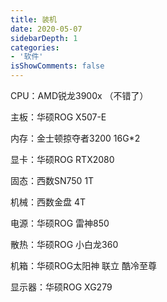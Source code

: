 ```yaml
---
title: 装机
date: 2020-05-07
sidebarDepth: 1
categories:
- '软件'   
isShowComments: false
---
```

CPU：AMD锐龙3900x （不错了）

主板：华硕ROG X507-E

内存：金士顿掠夺者3200 16G*2

显卡：华硕ROG RTX2080 

固态：西数SN750 1T

机械：西数金盘 4T

电源：华硕ROG 雷神850

散热：华硕ROG 小白龙360

机箱：华硕ROG太阳神   联立   酷冷至尊

显示器：华硕ROG XG279

